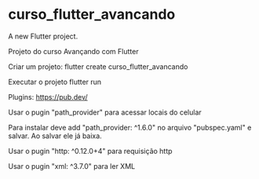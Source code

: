 # curso_flutter_avancando

A new Flutter project.

Projeto do curso Avançando com Flutter

Criar um projeto:
    flutter create curso_flutter_avancando

Executar o projeto
    flutter run

Plugins: https://pub.dev/

Usar o pugin "path_provider" para acessar locais do celular

Para instalar deve add "path_provider: ^1.6.0" no arquivo "pubspec.yaml" e salvar. Ao salvar ele já baixa.

Usar o pugin "http: ^0.12.0+4" para requisição http

Usar o pugin "xml: ^3.7.0" para ler XML
